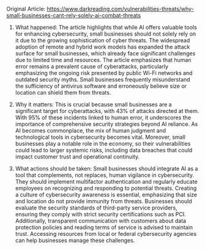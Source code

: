Original Article: https://www.darkreading.com/vulnerabilities-threats/why-small-businesses-cant-rely-solely-ai-combat-threats

1) What happened: The article highlights that while AI offers valuable tools for enhancing cybersecurity, small businesses should not solely rely on it due to the growing sophistication of cyber threats. The widespread adoption of remote and hybrid work models has expanded the attack surface for small businesses, which already face significant challenges due to limited time and resources. The article emphasizes that human error remains a prevalent cause of cyberattacks, particularly emphasizing the ongoing risk presented by public Wi-Fi networks and outdated security myths. Small businesses frequently misunderstand the sufficiency of antivirus software and erroneously believe size or location can shield them from threats.

2) Why it matters: This is crucial because small businesses are a significant target for cyberattacks, with 43% of attacks directed at them. With 95% of these incidents linked to human error, it underscores the importance of comprehensive security strategies beyond AI reliance. As AI becomes commonplace, the mix of human judgment and technological tools in cybersecurity becomes vital. Moreover, small businesses play a notable role in the economy, so their vulnerabilities could lead to larger systemic risks, including data breaches that could impact customer trust and operational continuity.

3) What actions should be taken: Small businesses should integrate AI as a tool that complements, not replaces, human vigilance in cybersecurity. They should implement multifactor authentication and regularly educate employees on recognizing and responding to potential threats. Creating a culture of cybersecurity awareness is essential, emphasizing that size and location do not provide immunity from threats. Businesses should evaluate the security standards of third-party service providers, ensuring they comply with strict security certifications such as PCI. Additionally, transparent communication with customers about data protection policies and reading terms of service is advised to maintain trust. Accessing resources from local or federal cybersecurity agencies can help businesses manage these challenges.